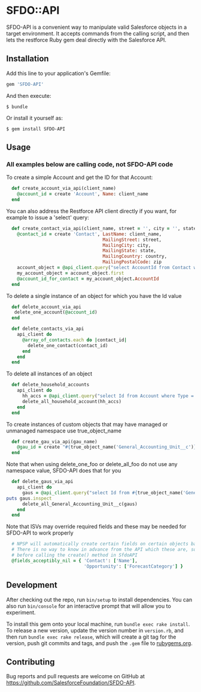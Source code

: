 # SFDO::API

SFDO-API is a convenient way to manipulate valid Salesforce objects in a target environment. It accepts commands from
the calling script, and then lets the restforce Ruby gem deal directly with the Salesforce API.

## Installation

Add this line to your application's Gemfile:

```ruby
gem 'SFDO-API'
```

And then execute:

    $ bundle

Or install it yourself as:

    $ gem install SFDO-API

## Usage

### All examples below are calling code, not SFDO-API code

To create a simple Account and get the ID for that Account:

```ruby
  def create_account_via_api(client_name)
    @account_id = create 'Account', Name: client_name
  end
```

You can also address the Restforce API client directly if you want, for example to issue a 'select' query:

```ruby
  def create_contact_via_api(client_name, street = '', city = '', state = '', country = '', zip = '')
    @contact_id = create 'Contact', LastName: client_name,
                                    MailingStreet: street,
                                    MailingCity: city,
                                    MailingState: state,
                                    MailingCountry: country,
                                    MailingPostalCode: zip
    account_object = @api_client.query("select AccountId from Contact where Id = '#{@contact_id}'")
    my_account_object = account_object.first
    @account_id_for_contact = my_account_object.AccountId
  end
```

To delete a single instance of an object for which you have the Id value
```ruby
  def delete_account_via_api
   delete_one_account(@account_id)
  end
```

```ruby
  def delete_contacts_via_api
    api_client do
      @array_of_contacts.each do |contact_id|
        delete_one_contact(contact_id)
      end
    end
  end
```

To delete all instances of an object 

```ruby
  def delete_household_accounts
    api_client do
      hh_accs = @api_client.query("select Id from Account where Type = 'Household'")
      delete_all_household_account(hh_accs)
    end
  end
```

To create instances of custom objects that may have managed or unmanaged namespace use true_object_name

```ruby
  def create_gau_via_api(gau_name)
    @gau_id = create "#{true_object_name('General_Accounting_Unit__c')}", Name: gau_name
  end
```

Note that when using delete_one_foo or delete_all_foo do not use any namespace value, SFDO-API does that for you

```ruby
  def delete_gaus_via_api
    api_client do
      gaus = @api_client.query("select Id from #{true_object_name('General_Accounting_Unit__c')}")
puts gaus.inspect
      delete_all_General_Accounting_Unit__c(gaus)
    end
  end
```

Note that ISVs may override required fields and these may be needed for SFDO-API to work properly

```ruby
  # NPSP will automatically create certain fields on certain objects based on required input values for those records.
  # There is no way to know in advance from the API which these are, so we find them empirically and note them here
  # before calling the create() method in SfdoAPI
  @fields_acceptibly_nil = { 'Contact': ['Name'],
                             'Opportunity': ['ForecastCategory'] }
```





## Development

After checking out the repo, run `bin/setup` to install dependencies. You can also run `bin/console` for an interactive prompt that will allow you to experiment.

To install this gem onto your local machine, run `bundle exec rake install`. To release a new version, update the version number in `version.rb`, and then run `bundle exec rake release`, which will create a git tag for the version, push git commits and tags, and push the `.gem` file to [rubygems.org](https://rubygems.org).

## Contributing

Bug reports and pull requests are welcome on GitHub at https://github.com/SalesforceFoundation/SFDO-API.

